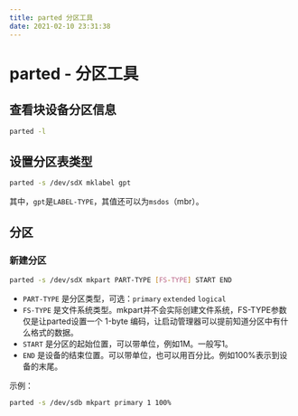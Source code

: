 ```yaml
---
title: parted 分区工具
date: 2021-02-10 23:31:38
---
```


# parted - 分区工具

## 查看块设备分区信息

```bash
parted -l
```

## 设置分区表类型

```bash
parted -s /dev/sdX mklabel gpt
```

其中，`gpt`是`LABEL-TYPE`，其值还可以为`msdos`（mbr）。

## 分区

### 新建分区

```bash
parted -s /dev/sdX mkpart PART-TYPE [FS-TYPE] START END
```

* `PART-TYPE` 是分区类型，可选：`primary` `extended` `logical`
* `FS-TYPE` 是文件系统类型。mkpart并不会实际创建文件系统，FS-TYPE参数仅是让parted设置一个 1-byte 编码，让启动管理器可以提前知道分区中有什么格式的数据。
* `START` 是分区的起始位置，可以带单位，例如1M。一般写1。
* `END` 是设备的结束位置。可以带单位，也可以用百分比。例如100%表示到设备的末尾。

示例：

```bash
parted -s /dev/sdb mkpart primary 1 100%
```